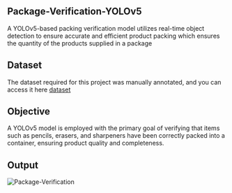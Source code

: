 ## Package-Verification-YOLOv5
A YOLOv5-based packing verification model utilizes real-time object detection to ensure accurate and efficient product packing which ensures the quantity of the products supplied in a package
## Dataset 
The dataset required for this project was manually annotated, and you can access it here [dataset](https://drive.google.com/file/d/1nF1lfAVrAx6iPwtbxSsEmVn-tV9c-at0/view)
## Objective
A YOLOv5 model is employed with the primary goal of verifying that items such as pencils, erasers, and sharpeners have been correctly packed into a container, ensuring product quality and completeness.
## Output
![Package-Verification](https://github.com/SadhaSivamx/Package-Verification-YOLOv5/assets/106687593/335d31e8-43b1-4df6-a842-79f7fa301365)
